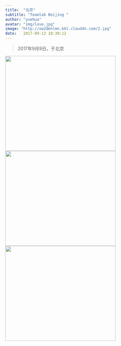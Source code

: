 ```yaml
---
title:  "北京"
subtitle: "Teamlab Beijing "
author: "yuehua"
avatar: "img/love.jpg"
image: "http://ow2dmnlmn.bkt.clouddn.com/2.jpg"
date:   2017-09-13 10:30:12
---
```


<blockquote class="blockquote-center">2017年9月9日，于北京</blockquote>

<img width="350" height="300" src="http://ow2dmnlmn.bkt.clouddn.com/1.jpg"/>
<img width="350" height="300" src="http://ow2dmnlmn.bkt.clouddn.com/2.jpg"/>
<img width="350" height="300" src="http://ow2dmnlmn.bkt.clouddn.com/3.jpg"/>